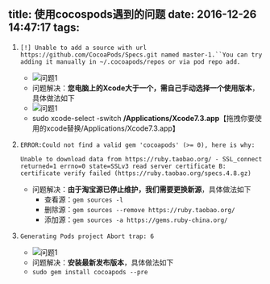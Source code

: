 title: 使用cocospods遇到的问题
date: 2016-12-26 14:47:17
tags:
---



1. `[!] Unable to add a source with url https://github.com/CocoaPods/Specs.git named master-1.``You can try adding it manually in ~/.cocoapods/repos or via pod repo add.`
   - ![问题1](http://7xrirn.com1.z0.glb.clouddn.com/blogImagecocoapods-Q1.png)
   - 问题解决：**您电脑上的Xcode大于一个，需自己手动选择一个使用版本**，具体做法如下
   - ![问题1](http://7xrirn.com1.z0.glb.clouddn.com/blogImagecocoapods-A1.png)
   - sudo xcode-select -switch **/Applications/Xcode7.3.app**【拖拽你要使用的xcode替换/Applications/Xcode7.3.app】


1. `ERROR:Could not find a valid gem 'cocoapods' (>= 0), here is why:`

   `Unable to download data from https://ruby.taobao.org/ - SSL_connect returned=1 errno=0 state=SSLv3 read server certificate B: certificate verify failed (https://ruby.taobao.org/specs.4.8.gz)`

   - 问题解决：**由于淘宝源已停止维护，我们需要更换新源**，具体做法如下
     - 查看源：`gem sources -l`
     - 删除源：`gem sources --remove https://ruby.taobao.org/`
     - 添加源：`gem sources -a https://gems.ruby-china.org/`

2. `Generating Pods project Abort trap: 6`

   - ![问题1](http://7xrirn.com1.z0.glb.clouddn.com/blogImagecocoapods-Q2.png)
   - 问题解决：**安装最新发布版本**，具体做法如下
   - `sudo gem install cocoapods --pre`

   ​